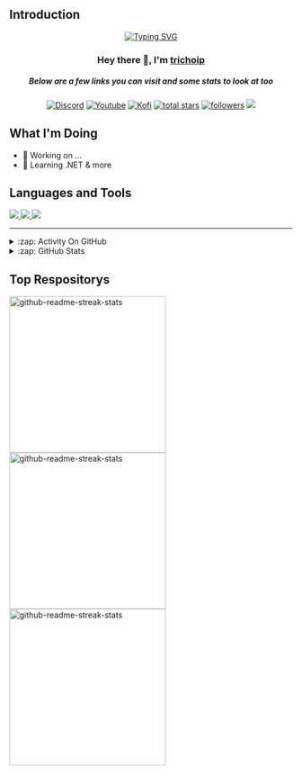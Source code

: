 ## Introduction
<p align="center">
<a href="https://github.com/trichoip"><img src="https://readme-typing-svg.demolab.com?font=Fira+Code&size=25&pause=1000&color=EAF714&background=4522FF00&center=true&vCenter=true&random=false&width=700&height=45&lines=I+am+a+backend+developer;Server+System+Development+and+Maintenance;Performance+Optimization+and+Assurance" alt="Typing SVG" /></a>
</p>

<h3 align="center">Hey there 👋, I'm <a href="https://github.com/trichoip">trichoip</a></h3>
<h5 align="center">Below are a few links you can visit and some stats to look at too</h5>

<p align="center">
  <a href="https://github.com/trichoip"><img alt="Discord" title="Discord" src="https://img.shields.io/badge/-Discord-7289DA?logo=discord&logoColor=white"/></a>
  <a href="https://github.com/trichoip"><img alt="Youtube" title="Youtube" src="https://img.shields.io/badge/-Youtube-FF0000?logo=youtube&logoColor=white"/></a>
  <a href="https://github.com/trichoip"><img alt="Kofi" title="Kofi" src="https://img.shields.io/badge/-Kofi-ff7389?logo=kofi&logoColor=white"/></a>
  <a href="https://github.com/trichoip?tab=repositories&sort=stargazers"><img alt="total stars" title="Total stars on GitHub" src="https://custom-icon-badges.demolab.com/github/stars/trichoip?color=B8B92B&labelColor=959532&logo=star"/></a>
  <a href="https://github.com/trichoip"><img alt="followers" title="Follow me on Github" src="https://img.shields.io/github/followers/trichoip?color=236ad3&logo=github&label=Follow"/></a>
  <a href="https://github.com/trichoip"><img src="https://komarev.com/ghpvc/?username=trichoip&color=brightgreen"></a>
</p>

## What I'm Doing

- 🔭 Working on ...
- 🌱 Learning .NET & more

## Languages and Tools

<p align="left">
  <a href="https://github.com/trichoip">
    <img src="https://skillicons.dev/icons?i=vscode,visualstudio,androidstudio,idea,atom,postman,aws,azure,firebase,heroku,git,github,gitlab,discord,stackoverflow"> 
    <img src="https://skillicons.dev/icons?i=dotnet,cs,dart,flutter,spring,java,maven,docker,graphql,kafka,kubernetes,rabbitmq,bootstrap,css,html,js,md"> 
    <img src="https://skillicons.dev/icons?i=mongodb,mysql,postgres,sqlite"> 
  </a> 
</p>

---
<details>
  <summary>:zap: Activity On GitHub</summary>
      <a href="https://github.com/trichoip">
        <p><img src="https://github-readme-streak-stats.herokuapp.com?user=trichoip&theme=dark&hide_border=true&border_radius=10&date_format=j%2Fn%5B%2FY%5D" alt="GitHub Streak" /></p> 
        <p><img src="https://github-readme-stats.vercel.app/api/top-langs?username=trichoip&locale=en&theme=dark&hide_border=true&layout=compact" alt="trichoip" /></p> 
      </a>
</details>

<details>
  <summary>:zap: GitHub Stats</summary>
         <a href="https://github.com/trichoip">
           <p><img src="https://github-readme-stats.vercel.app/api?username=trichoip&show_icons=true&locale=en&show=reviews,discussions_started,discussions_answered,prs_merged,prs_merged_percentage&theme=dark&hide_border=true&rank_icon=github" alt="trichoip" /></p> 
           <p><img src="https://github-profile-trophy.vercel.app/?username=trichoip&margin-w=15&theme=oldie&rank=SSS,SS,S,AAA,AA,A,SECRET&no-frame=true&column=-1" alt="trichoip" /></p> 
        </a>
</details>



## Top Respositorys
  <p align="left">
     <a href="https://github.com/trichoip"><img width="278" src="https://denvercoder1-github-readme-stats.vercel.app/api/pin/?username=trichoip&repo=eTransportationSystem&theme=dark&bg_color=1F222E&title_color=F8D866&hide_border=true&icon_color=F8D866" alt="github-readme-streak-stats"></a>
    <a href="https://github.com/trichoip"><img width="278" src="https://denvercoder1-github-readme-stats.vercel.app/api/pin/?username=trichoip&repo=Videography&theme=dark&bg_color=1F222E&title_color=F8D866&hide_border=true&icon_color=F8D866" alt="github-readme-streak-stats"></a>
   <a href="https://github.com/trichoip"><img width="278" src="https://denvercoder1-github-readme-stats.vercel.app/api/pin/?username=trichoip&repo=HotelBooking&theme=dark&bg_color=1F222E&title_color=F8D866&hide_border=true&icon_color=F8D866" alt="github-readme-streak-stats"></a>
  </p>

